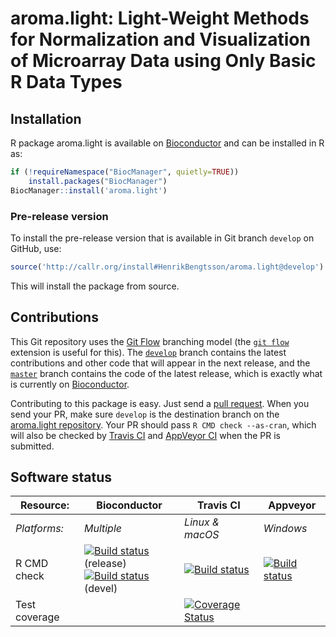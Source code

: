 # aroma.light: Light-Weight Methods for Normalization and Visualization of Microarray Data using Only Basic R Data Types


## Installation
R package aroma.light is available on [Bioconductor](https://www.bioconductor.org/packages/devel/bioc/html/aroma.light.html) and can be installed in R as:

```r
if (!requireNamespace("BiocManager", quietly=TRUE))
    install.packages("BiocManager")
BiocManager::install('aroma.light')
```

### Pre-release version

To install the pre-release version that is available in Git branch `develop` on GitHub, use:
```r
source('http://callr.org/install#HenrikBengtsson/aroma.light@develop')
```
This will install the package from source.  



## Contributions

This Git repository uses the [Git Flow](http://nvie.com/posts/a-successful-git-branching-model/) branching model (the [`git flow`](https://github.com/petervanderdoes/gitflow-avh) extension is useful for this).  The [`develop`](https://github.com/HenrikBengtsson/aroma.light/tree/develop) branch contains the latest contributions and other code that will appear in the next release, and the [`master`](https://github.com/HenrikBengtsson/aroma.light) branch contains the code of the latest release, which is exactly what is currently on [Bioconductor](https://www.bioconductor.org/packages/devel/bioc/html/aroma.light.html).

Contributing to this package is easy.  Just send a [pull request](https://help.github.com/articles/using-pull-requests/).  When you send your PR, make sure `develop` is the destination branch on the [aroma.light repository](https://github.com/HenrikBengtsson/aroma.light).  Your PR should pass `R CMD check --as-cran`, which will also be checked by <a href="https://travis-ci.org/HenrikBengtsson/aroma.light">Travis CI</a> and <a href="https://ci.appveyor.com/project/HenrikBengtsson/aroma-light">AppVeyor CI</a> when the PR is submitted.


## Software status

| Resource:     | Bioconductor        | Travis CI       | Appveyor         |
| ------------- | ------------------- | --------------- | ---------------- |
| _Platforms:_  | _Multiple_          | _Linux & macOS_ | _Windows_        |
| R CMD check   | <a href="https://bioconductor.org/checkResults/release/bioc-LATEST/aroma.light/"><img border="0" src="https://bioconductor.org/shields/build/release/bioc/aroma.light.svg" alt="Build status"></a> (release)</br><a href="https://bioconductor.org/checkResults/devel/bioc-LATEST/aroma.light/"><img border="0" src="https://bioconductor.org/shields/build/devel/bioc/aroma.light.svg" alt="Build status"></a> (devel) | <a href="https://travis-ci.org/HenrikBengtsson/aroma.light"><img src="https://travis-ci.org/HenrikBengtsson/aroma.light.svg" alt="Build status"></a>   | <a href="https://ci.appveyor.com/project/HenrikBengtsson/aroma-light"><img src="https://ci.appveyor.com/api/projects/status/github/HenrikBengtsson/aroma.light?svg=true" alt="Build status"></a> |
| Test coverage |                     | <a href="https://codecov.io/gh/HenrikBengtsson/aroma.light"><img src="https://codecov.io/gh/HenrikBengtsson/aroma.light/branch/develop/graph/badge.svg" alt="Coverage Status"/></a>     |                  |
